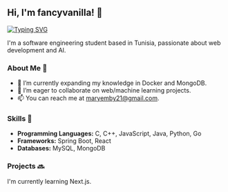 ## Hi, I'm fancyvanilla! 👋

[![Typing SVG](https://readme-typing-svg.demolab.com?font=Fira+Code&pause=1000&random=false&width=435&lines=React+Developer;Aspiring+Full-Stack+Engineer;AI+Enthusiast;Love+Learning+New+Things)](https://git.io/typing-svg)

I'm a software engineering student based in Tunisia, passionate about web development and AI.

### About Me 🙌

- 🌱 I’m currently expanding my knowledge in Docker and MongoDB.
- 👯 I’m eager to collaborate on web/machine learning projects.
- 📫 You can reach me at maryemby21@gmail.com.

### Skills 🚀

- **Programming Languages:** C, C++, JavaScript, Java, Python, Go
- **Frameworks:** Spring Boot, React
- **Databases:** MySQL, MongoDB

### Projects 🔜
I'm currently learning Next.js.
<!--
**fancyvanilla/fancyvanilla** is a ✨ _special_ ✨ repository because its `README.md` (this file) appears on your GitHub profile.

Here are some ideas to get you started:

- 🔭 I’m currently working on ...
- 🌱 I’m currently learning ...
- 👯 I’m looking to collaborate on ...
- 🤔 I’m looking for help with ...
- 💬 Ask me about ...
- 📫 How to reach me: ...
- 😄 Pronouns: ...
- ⚡ Fun fact: ...
-->
